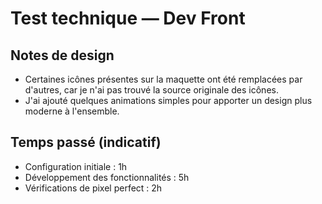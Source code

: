 # Test technique — Dev Front


## Notes de design
- Certaines icônes présentes sur la maquette ont été remplacées par d'autres, car je n'ai pas trouvé la source originale des icônes.
- J'ai ajouté quelques animations simples pour apporter un design plus moderne à l'ensemble.


## Temps passé (indicatif)
- Configuration initiale : 1h 
- Développement des fonctionnalités : 5h
- Vérifications de pixel perfect : 2h

